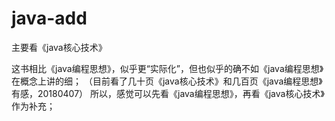 # java-add
主要看《java核心技术》

这书相比《java编程思想》，似乎更“实际化”，但也似乎的确不如《java编程思想》在概念上讲的细；
（目前看了几十页《java核心技术》和几百页《java编程思想》有感，20180407）
所以，感觉可以先看《java编程思想》，再看《java核心技术》作为补充；


